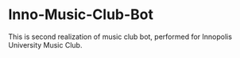 # Inno-Music-Club-Bot
This is second realization of music club bot, performed for Innopolis University Music Club.
